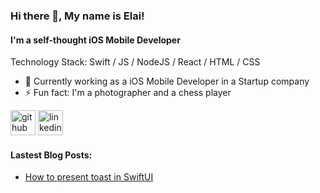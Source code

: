### Hi there 👋, My name is Elai!
#### I'm a self-thought iOS Mobile Developer

Technology Stack: Swift / JS / NodeJS / React / HTML / CSS

- 🔭 Currently working as a iOS Mobile Developer in a Startup company
- ⚡ Fun fact: I'm a photographer and a chess player 

[<img src='https://cdn.jsdelivr.net/npm/simple-icons@3.0.1/icons/github.svg' alt='github' height='40'>](https://github.com/elai950)  [<img src='https://cdn.jsdelivr.net/npm/simple-icons@3.0.1/icons/linkedin.svg' alt='linkedin' height='40'>](https://www.linkedin.com/in/elai-zuberman-8120a073/)  

#### Lastest Blog Posts:
- [How to present toast in SwiftUI](https://medium.com/swlh/presenting-apples-music-alerts-in-swiftui-7f5c32cebed6)

